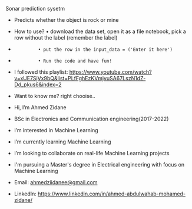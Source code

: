 Sonar prediction sysetm 
-  Predicts whether the object is rock or mine 
-  How to use? • download the data set, open it as a file notebook, pick a row without the label (remember the label)
-              • put the row in the input_data = ('Enter it here') 
-              • Run the code and have fun!
-  I followed this playlist: https://www.youtube.com/watch?v=xUE7SjVx9bQ&list=PLfFghEzKVmjvuSA67LszN1dZ-Dd_pkus6&index=2


-  Want to know me? right chooise..
-  Hi, I’m Ahmed Zidane 
-  BSc in Electronics and Communication engineering(2017-2022)
-  I’m interested in Machine Learning 
-  I’m currently learning Machine Learning
-  I’m looking to collaborate on real-life Machine Learning projects 
-  I'm pursuing a Master's degree in Electrical engineering with focus on Machine Learning 
-  Email: ahmedziidanee@gmail.com 
-  LinkedIn: https://www.linkedin.com/in/ahmed-abdulwahab-mohamed-zidane/ 
